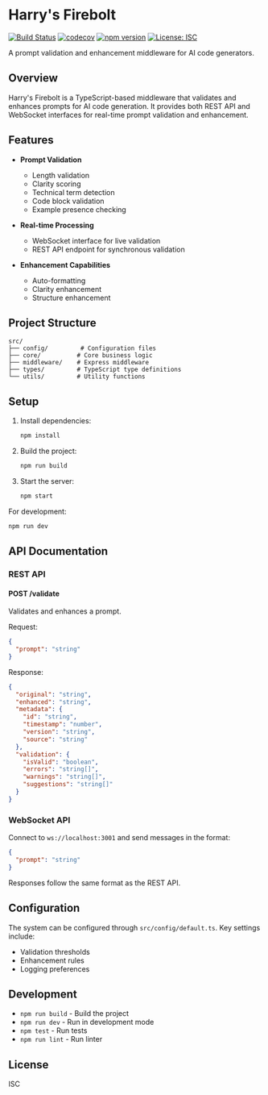 # Harry's Firebolt

[![Build Status](https://github.com/rlin25/HarrysFirebolt/actions/workflows/test.yml/badge.svg)](https://github.com/rlin25/HarrysFirebolt/actions/workflows/test.yml)
[![codecov](https://codecov.io/gh/rlin25/HarrysFirebolt/branch/main/graph/badge.svg)](https://codecov.io/gh/rlin25/HarrysFirebolt)
[![npm version](https://badge.fury.io/js/harrys-firebolt.svg)](https://badge.fury.io/js/harrys-firebolt)
[![License: ISC](https://img.shields.io/badge/License-ISC-blue.svg)](https://opensource.org/licenses/ISC)

A prompt validation and enhancement middleware for AI code generators.

## Overview

Harry's Firebolt is a TypeScript-based middleware that validates and enhances prompts for AI code generation. It provides both REST API and WebSocket interfaces for real-time prompt validation and enhancement.

## Features

- **Prompt Validation**
  - Length validation
  - Clarity scoring
  - Technical term detection
  - Code block validation
  - Example presence checking

- **Real-time Processing**
  - WebSocket interface for live validation
  - REST API endpoint for synchronous validation

- **Enhancement Capabilities**
  - Auto-formatting
  - Clarity enhancement
  - Structure enhancement

## Project Structure

```
src/
├── config/         # Configuration files
├── core/          # Core business logic
├── middleware/    # Express middleware
├── types/         # TypeScript type definitions
└── utils/         # Utility functions
```

## Setup

1. Install dependencies:
   ```bash
   npm install
   ```

2. Build the project:
   ```bash
   npm run build
   ```

3. Start the server:
   ```bash
   npm start
   ```

For development:
```bash
npm run dev
```

## API Documentation

### REST API

#### POST /validate
Validates and enhances a prompt.

Request:
```json
{
  "prompt": "string"
}
```

Response:
```json
{
  "original": "string",
  "enhanced": "string",
  "metadata": {
    "id": "string",
    "timestamp": "number",
    "version": "string",
    "source": "string"
  },
  "validation": {
    "isValid": "boolean",
    "errors": "string[]",
    "warnings": "string[]",
    "suggestions": "string[]"
  }
}
```

### WebSocket API

Connect to `ws://localhost:3001` and send messages in the format:
```json
{
  "prompt": "string"
}
```

Responses follow the same format as the REST API.

## Configuration

The system can be configured through `src/config/default.ts`. Key settings include:

- Validation thresholds
- Enhancement rules
- Logging preferences

## Development

- `npm run build` - Build the project
- `npm run dev` - Run in development mode
- `npm test` - Run tests
- `npm run lint` - Run linter

## License

ISC
